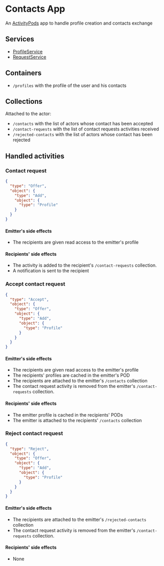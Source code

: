 # Contacts App

An [ActivityPods](../../README.md) app to handle profile creation and contacts exchange

## Services

- [ProfileService](services/profile.js)
- [RequestService](services/request.js)

## Containers

- `/profiles` with the profile of the user and his contacts

## Collections

Attached to the actor:

- `/contacts` with the list of actors whose contact has been accepted
- `/contact-requests` with the list of contact requests activities received
- `/rejected-contacts` with the list of actors whose contact has been rejected

## Handled activities

### Contact request

```json
{
  "type": "Offer",
  "object": {
    "type": "Add",
    "object": {
      "type": "Profile"
    }
  }
}
```

#### Emitter's side effects

- The recipients are given read access to the emitter's profile

#### Recipients' side effects

- The activity is added to the recipient's `/contact-requests` collection.
- A notification is sent to the recipient


### Accept contact request

```json
{
  "type": "Accept",
  "object": {
    "type": "Offer",
    "object": {
      "type": "Add",
      "object": {
        "type": "Profile"
      }
    }
  }
}
```

#### Emitter's side effects

- The recipients are given read access to the emitter's profile
- The recipients' profiles are cached in the emitter's POD
- The recipients are attached to the emitter's `/contacts` collection
- The contact request activity is removed from the emitter's `/contact-requests` collection.

#### Recipients' side effects

- The emitter profile is cached in the recipients' PODs
- The emitter is attached to the recipients' `/contacts` collection


### Reject contact request

```json
{
  "type": "Reject",
  "object": {
    "type": "Offer",
    "object": {
      "type": "Add",
      "object": {
        "type": "Profile"
      }
    }
  }
}
```

#### Emitter's side effects

- The recipients are attached to the emitter's `/rejected-contacts` collection
- The contact request activity is removed from the emitter's `/contact-requests` collection.

#### Recipients' side effects

- None

